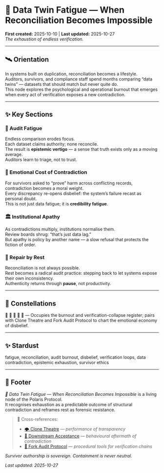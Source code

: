 # 🪼 Data Twin Fatigue — When Reconciliation Becomes Impossible  
**First created:** 2025-10-10 | **Last updated:** 2025-10-27  
*The exhaustion of endless verification.*

---

## 🛰️ Orientation  

In systems built on duplication, reconciliation becomes a lifestyle.  
Auditors, survivors, and compliance staff spend months comparing “data twins” — datasets that should match but never quite do.  
This node explores the psychological and operational burnout that emerges when every act of verification exposes a new contradiction.

---

## ✨ Key Sections  

### 🪼 Audit Fatigue  
Endless comparison erodes focus.  
Each dataset claims authority; none reconcile.  
The result is **epistemic vertigo** — a sense that truth exists only as a moving average.  
Auditors learn to triage, not to trust.

### 🧠 Emotional Cost of Contradiction  
For survivors asked to “prove” harm across conflicting records, contradiction becomes a moral weight.  
Every discrepancy re-opens disbelief: the system’s failure recast as personal doubt.  
This is not just data fatigue; it is **credibility fatigue**.

### 🏛️ Institutional Apathy  
As contradictions multiply, institutions normalise them.  
Review boards shrug: “that’s just data lag.”  
But apathy is policy by another name — a slow refusal that protects the fiction of order.

### 🦆 Repair by Rest  
Reconciliation is not always possible.  
Rest becomes a radical audit practice: stepping back to let systems expose their own inconsistency.  
Authenticity returns through **pause**, not productivity.

---

## 🌌 Constellations  

🪼 🪫 👹 🧿 🧾 — Occupies the burnout and verification-collapse register; pairs with Clone Theatre and Fork Audit Protocol to chart the emotional economy of disbelief.  

---

## ✨ Stardust  

fatigue, reconciliation, audit burnout, disbelief, verification loops, data contradiction, epistemic exhaustion, survivor ethics  

---

## 🏮 Footer  

*🪼 Data Twin Fatigue — When Reconciliation Becomes Impossible* is a living node of the Polaris Protocol.  
It recognises exhaustion as a predictable outcome of structural contradiction and reframes rest as forensic resistance.  

> 📡 Cross-references:
> 
> - [🌩️ Clone Theatre](./🌩️_clone_theatre_simulation_and_divergence.md) — *performance of transparency*  
> - [👻 Downstream Acceptance](./👻_the_psychology_of_passing_the_fork.md) — *behavioural aftermath of contradiction*  
> - [🦩 Fork Audit Protocol](./🦩_fork_audit_protocol_verification_chains.md) — *procedural tools for verification chains*  

*Survivor authorship is sovereign. Containment is never neutral.*  

_Last updated: 2025-10-27_
